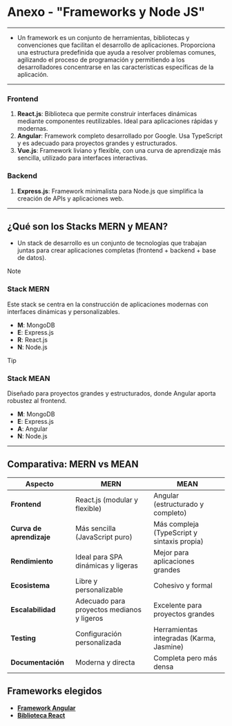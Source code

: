 # Anexo - "Frameworks y Node JS"
---
- Un framework es un conjunto de herramientas, bibliotecas y convenciones que facilitan el desarrollo de aplicaciones. Proporciona una estructura predefinida que ayuda a resolver problemas comunes, agilizando el proceso de programación y permitiendo a los desarrolladores concentrarse en las características específicas de la aplicación.
---
### Frontend
1. **React.js**: Biblioteca que permite construir interfaces dinámicas mediante componentes reutilizables. Ideal para aplicaciones rápidas y modernas.
2. **Angular**:  Framework completo desarrollado por Google. Usa TypeScript y es adecuado para proyectos grandes y estructurados.
3. **Vue.js**:   Framework liviano y flexible, con una curva de aprendizaje más sencilla, utilizado para interfaces interactivas.

### Backend
1. **Express.js**:  Framework minimalista para Node.js que simplifica la creación de APIs y aplicaciones web.

---

## ¿Qué son los Stacks MERN y MEAN?
- Un stack de desarrollo es un conjunto de tecnologías que trabajan juntas para crear aplicaciones completas (frontend + backend + base de datos).
>[!NOTE]
>### Stack MERN
>Este stack se centra en la construcción de aplicaciones modernas con interfaces dinámicas y personalizables.
>- **M**: MongoDB  
>- **E**: Express.js  
>- **R**: React.js  
>- **N**: Node.js  

>[!TIP]
> ### Stack MEAN
>Diseñado para proyectos grandes y estructurados, donde Angular aporta robustez al frontend.
>- **M**: MongoDB  
>- **E**: Express.js  
>- **A**: Angular  
>- **N**: Node.js  
---
## Comparativa: MERN vs MEAN

| **Aspecto**             | **MERN**                                      | **MEAN**                                     |
|--------------------------|-----------------------------------------------|----------------------------------------------|
| **Frontend**             | React.js (modular y flexible)                | Angular (estructurado y completo)           |
| **Curva de aprendizaje** | Más sencilla (JavaScript puro)               | Más compleja (TypeScript y sintaxis propia) |
| **Rendimiento**          | Ideal para SPA dinámicas y ligeras           | Mejor para aplicaciones grandes             |
| **Ecosistema**           | Libre y personalizable                       | Cohesivo y formal                           |
| **Escalabilidad**        | Adecuado para proyectos medianos y ligeros   | Excelente para proyectos grandes            |
| **Testing**              | Configuración personalizada                  | Herramientas integradas (Karma, Jasmine)    |
| **Documentación**        | Moderna y directa                           | Completa pero más densa                     |

## Frameworks elegidos
- **[Framework Angular](https://github.com/JuanOrtizz/Programacion_Web_I_Mate-Style/blob/52c5111d8dda39cbe1628613c9cf3f55697bcdc5/FrameworkAngular.md)** 
- **[Biblioteca React](https://github.com/JuanOrtizz/Programacion_Web_I_Mate-Style/blob/52c5111d8dda39cbe1628613c9cf3f55697bcdc5/FrameworkReact.md)**
